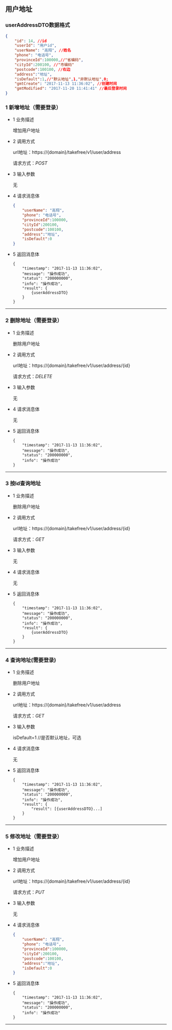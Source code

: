## 用户地址

### userAddressDTO数据格式
```json
{
    "id": 14, //id
    "userId": "用户id", 
    "userName": "高翔", //姓名
    "phone": "电话号", 
    "provinceId":100000,//"省编码", 
    "cityId":200100, //"市编码"
    "postcode":100100, //右边
    "address":"地址",
    "isDefault":1,//"默认地址",1,"非默认地址",0;
    "gmtCreate": "2017-11-13 11:36:02", //创建时间
    "gmtModified": "2017-11-20 11:41:41" //最后登录时间
}
```
### 1 新增地址（需要登录）
* 1 业务描述

    增加用户地址

* 2 调用方式

    url地址：https://{domain}/takefree/v1/user/address

    请求方式：*POST*

* 3 输入参数
    
    无

* 4 请求消息体
    ```json
    {
        "userName": "高翔",
        "phone": "电话号", 
        "provinceId":100000,
        "cityId":200100,
        "postcode":100100, 
        "address":"地址",
        "isDefault":0
    }
    ```
* 5 返回消息体
    ```
    {
        "timestamp": "2017-11-13 11:36:02",
        "message": "操作成功",
        "status": "200000000",
        "info": "操作成功",
        "result": {
            {userAddressDTO}
        }
    }
    ```
***
### 2 删除地址（需要登录）
* 1 业务描述

    删除用户地址

* 2 调用方式

    url地址：https://{domain}/takefree/v1/user/address/{id}

    请求方式：*DELETE*

* 3 输入参数
    
    无

* 4 请求消息体
    
    无
    
* 5 返回消息体
    ```
    {
        "timestamp": "2017-11-13 11:36:02",
        "message": "操作成功",
        "status": "200000000",
        "info": "操作成功"
    }
    ```
***
### 3 按id查询地址
* 1 业务描述

    删除用户地址

* 2 调用方式

    url地址：https://{domain}/takefree/v1/user/address/{id}

    请求方式：*GET*

* 3 输入参数
    
    无

* 4 请求消息体
    
    无
    
* 5 返回消息体
    ```
    {
        "timestamp": "2017-11-13 11:36:02",
        "message": "操作成功",
        "status": "200000000",
        "info": "操作成功",
        "result": {
            {userAddressDTO}
        }
    }
    ```
***

### 4 查询地址(需要登录)
* 1 业务描述

    删除用户地址

* 2 调用方式

    url地址：https://{domain}/takefree/v1/user/address

    请求方式：*GET*

* 3 输入参数
    
    isDefault=1 //是否默认地址，可选

* 4 请求消息体
    
    无
    
* 5 返回消息体
    ```
    {
        "timestamp": "2017-11-13 11:36:02",
        "message": "操作成功",
        "status": "200000000",
        "info": "操作成功",
        "result": {
            "result": [{userAddressDTO}...]
        }
    }
    ```
***
### 5 修改地址（需要登录）
* 1 业务描述

    增加用户地址

* 2 调用方式

    url地址：https://{domain}/takefree/v1/user/address/{id}

    请求方式：*PUT*

* 3 输入参数
    
    无

* 4 请求消息体
    ```json
    {
        "userName": "高翔",
        "phone": "电话号", 
        "provinceId":100000,
        "cityId":200100,
        "postcode":100100, 
        "address":"地址",
        "isDefault":0
    }
    ```
* 5 返回消息体
    ```
    {
        "timestamp": "2017-11-13 11:36:02",
        "message": "操作成功",
        "status": "200000000",
        "info": "操作成功"
    }
    ```
***
